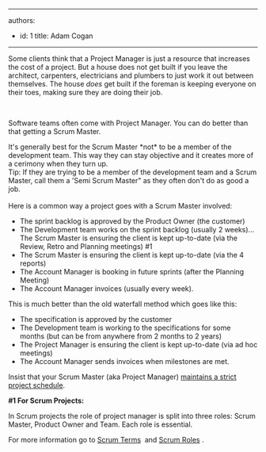 

---
authors:
  - id: 1
    title: Adam Cogan
---




<span class='intro'> <p>Some clients think that a Project Manager is just a resource that increases the cost of a project. But a house does not get built if you leave the architect, carpenters, electricians and plumbers to just work it out between themselves. The house *does* get built if the foreman is keeping everyone on their toes, making sure they are doing their job.&#160;&#160;</p><p>&#160;</p><p>Software teams often come with Project Manager. You can do better than that getting a Scrum Master.</p> </span>

<div>It's generally best for the Scrum Master *not* to be a member of the development team. This way they can stay objective and it creates more of a cerimony when they turn up.<br>Tip&#58; If they are trying to be a member of the development team and a Scrum Master, call them a 'Semi Scrum Master&quot; as they often don't do as good a job.</div><div>&#160;</div><div>Here is a common way a project goes with a Scrum Master involved&#58;</div>

<ul><li>The sprint backlog is approved by the Product Owner (the customer)</li>
<li>The Development team works on the sprint backlog (usually 2 weeks)... The Scrum Master is ensuring the client is kept up-to-date (via the Review, Retro and Planning meetings) #1</li>
<li>The Scrum Master is ensuring the client is kept up-to-date (via the 4 reports) </li>
<li>The Account Manager is booking in future sprints (after the Planning Meeting)</li>
<li>The Account Manager invoices (usually every week).</li></ul>
<p>This is much better than the old waterfall method which goes like this&#58;</p>
<ul><li>The specification is approved by the customer</li>
<li>The Development team is working to the specifications for some months&#160;(but can be from anywhere from 2 months to 2 years)</li>
<li>The Project Manager is ensuring the client is kept up-to-date (via ad hoc meetings)</li>
<li>The Account Manager sends invoices when milestones are met.<br></li></ul>

<p>Insist that your Scrum Master (aka Project Manager)&#160;<a href="/Management/RulesToBetterScrumUsingTFS/Pages/MaintainStrictProjectSchedule.aspx">maintains a strict project schedule</a>. </p>
<div class="scrum-GreyBox"><p><strong>#1 For Scrum Projects&#58;</strong></p>
<p>In Scrum projects the role of project manager is split into three roles&#58; Scrum Master, Product Owner and Team. Each role is essential. </p></div>
<p>For more information go to <a href="http&#58;//www.scrumalliance.org/articles/39-glossary-of-scrum-terms">Scrum Terms</a> <img title="You are now leaving SSW" src="http&#58;//www.ssw.com.au/ssw/images/external.gif" alt="" /> and <a href="http&#58;//www.scrumalliance.org/pages/scrum_roles">Scrum Roles</a> <img title="You are now leaving SSW" src="http&#58;//www.ssw.com.au/ssw/images/external.gif" alt="" />.</p>


